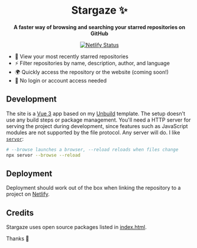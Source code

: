<h1 align="center">
  Stargaze ✨
</h1>

<p align="center">
  <strong>A faster way of browsing and searching your starred repositories on GitHub</strong>
</p>

<p align="center">
<a href="https://app.netlify.com/sites/andreasphil-stargaze/deploys">
   <img src="https://api.netlify.com/api/v1/badges/2995cd1d-4c6a-422d-a6ca-d1d7ccd41119/deploy-status" alt="Netlify Status" />
</a>
</p>

- 👀 View your most recently starred repositories
- ⚡️ Filter repositories by name, description, author, and language
- 🌍 Quickly access the repository or the website (coming soon!)
- 🤝 No login or account access needed

## Development

The site is a [Vue 3](https://vuejs.org) app based on my [Unbuild](https://github.com/andreasphil/unbuild) template. The setup doesn't use any build steps or package management. You'll need a HTTP server for serving the project during development, since features such as JavaScript modules are not supported by the file protocol. Any server will do. I like [`servor`](https://github.com/lukejacksonn/servor):

```sh
# --browse launches a browser, --reload reloads when files change
npx servor --browse --reload
```

## Deployment

Deployment should work out of the box when linking the repository to a project on [Netlify](https://netlify.com).

## Credits

Stargaze uses open source packages listed in [index.html](index.html).

Thanks 🙏
